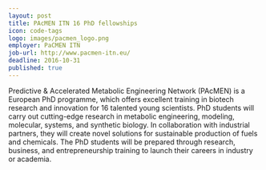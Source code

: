 ```yaml
---
layout: post
title: PAcMEN ITN 16 PhD fellowships
icon: code-tags
logo: images/pacmen_logo.png
employer: PaCMEN ITN
job-url: http://www.pacmen-itn.eu/
deadline: 2016-10-31
published: true
---
```


Predictive & Accelerated Metabolic Engineering Network (PAcMEN) is a European PhD programme, which offers excellent training in biotech research and innovation for 16 talented young scientists. PhD students will carry out cutting-edge research in metabolic engineering, modeling, molecular, systems, and synthetic biology. In collaboration with industrial partners, they will create novel solutions for sustainable production of fuels and chemicals. The PhD students will be prepared through research, business, and entrepreneurship training to launch their careers in industry or academia. 

